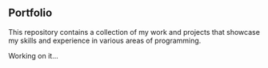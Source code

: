 ## Portfolio

This repository contains a collection of my work and projects that showcase my skills and experience in various areas of programming.

Working on it...
